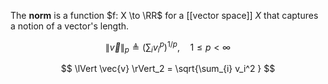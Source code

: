The **norm** is a function $f: X \to \RR$ for a [[vector space]] $X$ that captures a notion of a vector's length.

$$
\lVert \vec{v} \rVert_p \triangleq \left(\sum_{i} v_i^p \right)^{1/p},\quad 1 \leq p < \infty
$$

$$
\lVert \vec{v} \rVert_2 = \sqrt{\sum_{i} v_i^2 }
$$